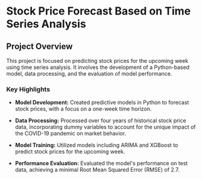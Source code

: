 # Stock Price Forecast Based on Time Series Analysis

## Project Overview

This project is focused on predicting stock prices for the upcoming week using time series analysis. It involves the development of a Python-based model, data processing, and the evaluation of model performance.

### Key Highlights

- **Model Development:** Created predictive models in Python to forecast stock prices, with a focus on a one-week time horizon.

- **Data Processing:** Processed over four years of historical stock price data, incorporating dummy variables to account for the unique impact of the COVID-19 pandemic on market behavior.

- **Model Training:** Utilized models including ARIMA and XGBoost to predict stock prices for the upcoming week.

- **Performance Evaluation:** Evaluated the model's performance on test data, achieving a minimal Root Mean Squared Error (RMSE) of 2.7.
